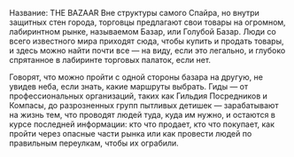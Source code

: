Название: THE BAZAAR
Вне структуры самого Спайра, но внутри защитных стен города, торговцы предлагают свои товары на огромном, лабиринтном рынке, называемом Базар, или Голубой Базар. Люди со всего известного мира приходят сюда, чтобы купить и продать товары, и здесь можно найти почти все — на виду, если это легально, и глубоко спрятанное в лабиринте торговых палаток, если нет.

Говорят, что можно пройти с одной стороны базара на другую, не увидев неба, если знать, какие маршруты выбрать. Гиды — от профессиональных организаций, таких как Гильдия Посредников и Компасы, до разрозненных групп пытливых детишек — зарабатывают на жизнь тем, что проводят людей туда, куда им нужно, и остаются в курсе последней информации: кто что продает, кто что покупает, как пройти через опасные части рынка или как провести людей по правильным переулкам, чтобы их ограбили.